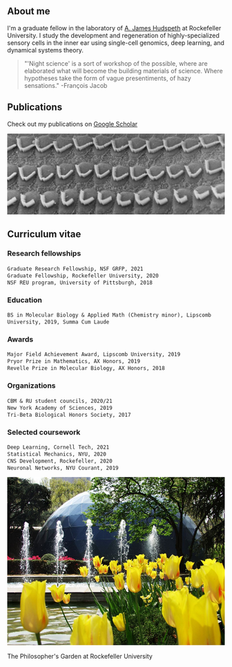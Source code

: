## About me

I'm a graduate fellow in the laboratory of [A. James Hudspeth](https://www.rockefeller.edu/our-scientists/heads-of-laboratories/1186-a-james-hudspeth/) at Rockefeller University. I study the development and regeneration of highly-specialized sensory cells in the inner ear using single-cell genomics, deep learning, and dynamical systems theory. 

> "'Night science' is a sort of workshop of the possible, where are elaborated what will become the building materials of science. Where hypotheses take the form of vague presentiments, of hazy sensations." -François Jacob

## Publications

Check out my publications on [Google Scholar](https://scholar.google.com/citations?user=OrpTjvIAAAAJ&hl=en)

![Hair Cells](images/hairCellsBW.jpg)

## Curriculum vitae

### Research fellowships

```
Graduate Research Fellowship, NSF GRFP, 2021
Graduate Fellowship, Rockefeller University, 2020 
NSF REU program, University of Pittsburgh, 2018
```

### Education

```
BS in Molecular Biology & Applied Math (Chemistry minor), Lipscomb University, 2019, Summa Cum Laude
```

### Awards
 
```
Major Field Achievement Award, Lipscomb University, 2019
Pryor Prize in Mathematics, AX Honors, 2019
Revelle Prize in Molecular Biology, AX Honors, 2018
```

### Organizations
 
```
CBM & RU student councils, 2020/21
New York Academy of Sciences, 2019
Tri-Beta Biological Honors Society, 2017
```

### Selected coursework

```
Deep Learning, Cornell Tech, 2021
Statistical Mechanics, NYU, 2020
CNS Development, Rockefeller, 2020
Neuronal Networks, NYU Courant, 2019
```

![Philosophers Garden](/images/philosophersGarden.jpg)

The Philosopher's Garden at Rockefeller University
